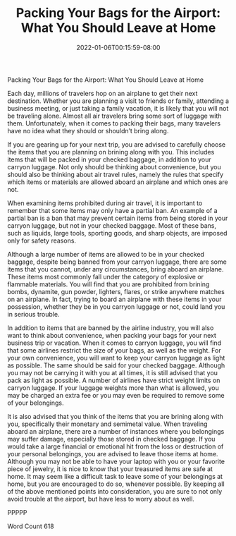 ﻿---
title: "Packing Your Bags for the Airport: What You Should Leave at Home"
date: 2022-01-06T00:15:59-08:00
description: "New Air Travel Rules Tips for Web Success"
featured_image: "/images/New Air Travel Rules.jpg"
tags: ["New Air Travel Rules"]
---

Packing Your Bags for the Airport: What You Should Leave at Home

Each day, millions of travelers hop on an airplane to get their next destination. Whether you are planning a visit to friends or family, attending a business meeting, or just taking a family vacation, it is likely that you will not be traveling alone. Almost all air travelers bring some sort of luggage with them.  Unfortunately, when it comes to packing their bags, many travelers have no idea what they should or shouldn’t bring along.

If you are gearing up for your next trip, you are advised to carefully choose the items that you are planning on brining along with you. This includes items that will be packed in your checked baggage, in addition to your carryon luggage.  Not only should be thinking about convenience, but you should also be thinking about air travel rules, namely the rules that specify which items or materials are allowed aboard an airplane and which ones are not.  

When examining items prohibited during air travel, it is important to remember that some items may only have a partial ban. An example of a partial ban is a ban that may prevent certain items from being stored in your carryon luggage, but not in your checked baggage.  Most of these bans, such as liquids, large tools, sporting goods, and sharp objects, are imposed only for safety reasons.  

Although a large number of items are allowed to be in your checked baggage, despite being banned from your carryon luggage, there are some items that you cannot, under any circumstances, bring aboard an airplane. These items most commonly fall under the category of explosive or flammable materials.  You will find that you are prohibited from brining bombs, dynamite, gun powder, lighters, flares, or strike anywhere matches on an airplane.  In fact, trying to board an airplane with these items in your possession, whether they be in you carryon luggage or not, could land you in serious trouble.  

In addition to items that are banned by the airline industry, you will also want to think about convenience, when packing your bags for your next business trip or vacation.  When it comes to carryon luggage, you will find that some airlines restrict the size of your bags, as well as the weight. For your own convenience, you will want to keep your carryon luggage as light as possible. The same should be said for your checked baggage.  Although you may not be carrying it with you at all times, it is still advised that you pack as light as possible. A number of airlines have strict weight limits on carryon luggage.  If your luggage weights more than what is allowed, you may be charged an extra fee or you may even be required to remove some of your belongings.  

It is also advised that you think of the items that you are brining along with you, specifically their monetary and semimetal value. When traveling aboard an airplane, there are a number of instances where you belongings may suffer damage, especially those stored in checked baggage. If you would take a large financial or emotional hit from the loss or destruction of your personal belongings, you are advised to leave those items at home. Although you may not be able to have your laptop with you or your favorite piece of jewelry, it is nice to know that your treasured items are safe at home.
It may seem like a difficult task to leave some of your belongings at home, but you are encouraged to do so, whenever possible.  By keeping all of the above mentioned points into consideration, you are sure to not only avoid trouble at the airport, but have less to worry about as well.  

PPPPP

Word Count 618

